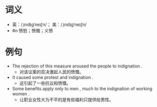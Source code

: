 # 词义
- 英：/ˌɪndɪɡˈneɪʃn/； 美：/ˌɪndɪɡˈneɪʃn/
- #n 愤怒；愤慨；义愤
# 例句
- The rejection of this measure aroused the people to indignation .
	- 对该议案的否决激起人民的愤慨。
- It caused some protest and indignation .
	- 这引起了一些抗议和愤慨。
- Some benefits apply only to men , much to the indignation of working women .
	- 让职业女性大为不平的是有些福利只提供给男性。
